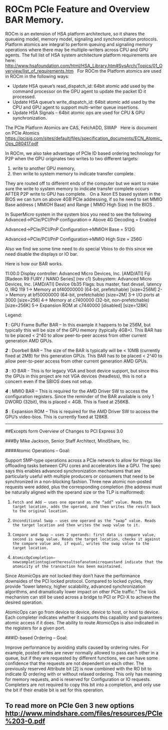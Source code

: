 # ROCm PCIe Feature and Overview BAR Memory. 

ROCm is an extension of  HSA platform architecture, so it shares the queueing model, memory model, signaling and synchronization protocols. Platform atomics are integral to perform queuing and signaling memory operations where there may be multiple-writers across CPU and GPU agents. The full list of HSA system architecture platform requirements are here: http://www.hsafoundation.com/html/HSA_Library.htm#SysArch/Topics/01_Overview/list_of_requirements.htm
 
For ROCm the Platform atomics are used in ROCm in the following ways:
- Update HSA queue’s read_dispatch_id: 64bit atomic add used by the command processor on the GPU agent to update the packet ID it processed.
- Update HSA queue’s write_dispatch_id: 64bit atomic add used by the CPU and GPU agent to support multi-writer queue insertions.
- Update HSA Signals – 64bit atomic ops are used for CPU & GPU synchronization.

The PCIe Platform Atomics are  CAS, FetchADD, SWAP
 
Here is document on PCIe Atomics https://pcisig.com/sites/default/files/specification_documents/ECN_Atomic_Ops_080417.pdf

In ROCm, we also take advantage of PCIe ID based ordering technology for P2P when the GPU originates two writes to two different targets:  

1. write to another GPU memory, 
2. then write to system memory to indicate transfer complete. 

They are routed off to different ends of the computer but we want to make sure the write to system memory to indicate transfer complete occurs AFTER P2P write to GPU has complete. 
 
On a Xeon E5 based system in the BIOS  we can turn on above 4GB PCIe addressing, if so he need to set MMIO Base address ( MMIOH Base) and Range ( MMIO High Size)  in the BIOS .
 
In SuperMicro system in the system bios you need to see the following
Advanced->PCIe/PCI/PnP configuration-> Above 4G Decoding = Enabled
 
Advanced->PCIe/PCI/PnP Configuration->MMIOH Base = 512G
 
Advanced->PCIe/PCI/PnP Configuration->MMIO High Size = 256G
 
Also we find we some time need to do special Vbios to do this since we need disable the displays or IO bar.  
 
Here is how our BAR works.
 
11:00.0 Display controller: Advanced Micro Devices, Inc. [AMD/ATI] Fiji [Radeon R9 FURY / NANO Series] (rev c1)
        Subsystem: Advanced Micro Devices, Inc. [AMD/ATI] Device 0b35
        Flags: bus master, fast devsel, latency 0, IRQ 119
       1-> Memory at bf40000000 (64-bit, prefetchable) [size=256M]
       2-> Memory at bf50000000 (64-bit, prefetchable) [size=2M]
       3-> I/O ports at 3000 [size=256]
       4-> Memory at c7400000 (32-bit, non-prefetchable) [size=256K]
       5-> Expansion ROM at c7440000 [disabled] [size=128K]
 
Legend: 
 
___1___ : GPU Frame Buffer BAR – In this example it happens to be 256M, but typically this will be size of the GPU memory (typically 4GB+). This BAR has to be placed < 2^40 to allow peer-to-peer access from other current generation AMD GPUs.
 
___2___ : Doorbell BAR – The size of the BAR is typically will be < 10MB (currently fixed at 2MB) for this generation GPUs. This BAR has to be placed < 2^40 to allow peer-to-peer access from other current generation AMD GPUs.
 
___3___ : IO BAR - This is for legacy VGA and boot device support, but since this the GPUs in this project are not VGA devices (headless), this is not a concern even if the SBIOS does not setup. 
 
___4___ : MMIO BAR – This is required for the AMD Driver SW to access the configuration registers. Since the reminder of the BAR available is only 1 DWORD (32bit), this is placed < 4GB. This is fixed at 256KB.
 
___5___ : Expansion ROM – This is required for the AMD Driver SW to access the GPU’s video-bios. This is currently fixed at 128KB.
 
 

-------------------------------------------------------------------------------------------------
##Excepts form Overview of Changes to PCI Express 3.0

###By Mike Jackson, Senior Staff Architect, MindShare, Inc.

####Atomic Operations – Goal: 

Support SMP-type operations across a PCIe network to allow for things like offloading tasks between CPU cores and accelerators like a GPU. The spec says this enables advanced synchronization mechanisms that are particularly useful with multiple producers or consumers that need to be synchronized in a non-blocking fashion. Three new atomic non-posted requests were added, plus the corresponding completion (the address must be naturally aligned with the operand size or the TLP is malformed):

1.     Fetch and Add – uses one operand as the “add” value. Reads the target location, adds the operand, and then writes the result back to the original location.

2.     Unconditional Swap – uses one operand as the “swap” value. Reads the target location and then writes the swap value to it.

3.     Compare and Swap – uses 2 operands: first data is compare value, second is swap value. Reads the target location, checks it against the compare value and, if equal, writes the swap value to the target location.

4.     AtomicOpCompletion–newcompletiontogivetheresultsofanatomicrequestand indicate that the atomicity of the transaction has been maintained.

Since AtomicOps are not locked they don’t have the performance downsides of the PCI locked protocol. Compared to locked cycles, they provide “lower latency, higher scalability, advanced synchronization algorithms, and dramatically lower impact on other PCIe traffic.” The lock mechanism can still be used across a bridge to PCI or PCI-X to achieve the desired operation.

AtomicOps can go from device to device, device to host, or host to device. Each completer indicates whether it supports this capability and guarantees atomic access if it does. The ability to route AtomicOps is also indicated in the registers for a given port.

###ID-based Ordering – Goal: 

Improve performance by avoiding stalls caused by ordering rules. For example, posted writes are never normally allowed to pass each other in a queue, but if they are requested by different functions, we can have some confidence that the requests are not dependent on each other. The previously reserved Attribute bit [2] is now combined with the RO bit to indicate ID ordering with or without relaxed ordering. This only has meaning for memory requests, and is reserved for Configuration or IO requests. Completers are not required to copy this bit into a completion, and only use the bit if their enable bit is set for this operation.

To read more on PCIe Gen 3 new options http://www.mindshare.com/files/resources/PCIe%203-0.pdf 
-------------------------------------------------------------------------------------------------
